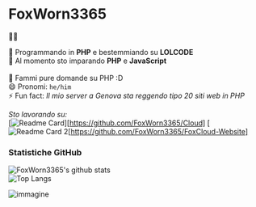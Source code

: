 # FoxWorn3365

🏳️‍🌈

🔭 Programmando in **PHP** e bestemmiando su **LOLCODE**<br>
🌱 Al momento sto imparando **PHP** e **JavaScript**<br>
<br>
💬 Fammi pure domande su PHP :D<br>
😄 Pronomi: `he/him`<br>
⚡ Fun fact: *Il mio server a Genova sta reggendo tipo 20 siti web in PHP*<br>


*Sto lavorando su:*<br>
[![Readme Card](https://github-readme-stats.vercel.app/api/pin/?username=FoxWorn3365&repo=Cloud&title_color=fff&icon_color=79ff97&text_color=9f9f9f&bg_color=151515&show_owner=true)][https://github.com/FoxWorn3365/Cloud]
[![Readme Card 2](https://github-readme-stats.vercel.app/api/pin/?username=FoxWorn3365&repo=FoxCloud-Website&title_color=fff&icon_color=79ff97&text_color=9f9f9f&bg_color=151515&show_owner=true)[https://github.com/FoxWorn3365/FoxCloud-Website]

### Statistiche GitHub
![FoxWorn3365's github stats](https://github-readme-stats.vercel.app/api/?username=FoxWorn3365&show_icons=true&title_color=fff&icon_color=79ff97&text_color=9f9f9f&bg_color=151515)<br>
![Top Langs](https://github-readme-stats.vercel.app/api/top-langs/?username=FoxWorn3365&title_color=fff&icon_color=79ff97&text_color=9f9f9f&bg_color=151515)<br>


![immagine](https://camo.githubusercontent.com/d7d9f57cd5be65bdcdf414c5acaa13ec9a04b2d9085c881cc98915071de8ec24/68747470733a2f2f7379726d612e66636f736d612e69742f66696c652f7267625f6c65642f736166652f42454c4c495353494d492e706e67)
<!--
**FoxWorn3365/FoxWorn3365** is a ✨ _special_ ✨ repository because its `README.md` (this file) appears on your GitHub profile.

Here are some ideas to get you started:

- 🔭 I’m currently working on ...
- 🌱 I’m currently learning ...
- 👯 I’m looking to collaborate on ...
- 🤔 I’m looking for help with ...
- 💬 Ask me about ...
- 📫 How to reach me: ...
- 😄 Pronouns: ...
- ⚡ Fun fact: ...
-->
